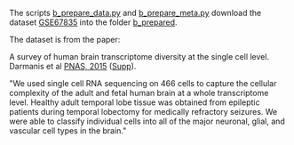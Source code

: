 The scripts
[b_prepare_data.py](b_prepare_data.py)
and
[b_prepare_meta.py](b_prepare_meta.py)
download the dataset
[GSE67835](https://www.ncbi.nlm.nih.gov/geo/query/acc.cgi?acc=GSE67835)
into the folder [b_prepared](b_prepared).

The dataset is from the paper:

A survey of human brain transcriptome diversity at the single cell level.
Darmanis et al
[PNAS, 2015](https://www.pnas.org/content/112/23/7285)
([Supp](http://www.pnas.org/lookup/suppl/doi:10.1073/pnas.1507125112/-/DCSupplemental/pnas.1507125112.sapp.pdf)).

"We used single cell RNA sequencing on 466 cells to capture
the cellular complexity of the adult and fetal human brain
at a whole transcriptome level.
Healthy adult temporal lobe tissue was obtained
from epileptic patients during temporal lobectomy
for medically refractory seizures.
We were able to classify individual cells into all of
the major neuronal, glial, and vascular cell types in the brain."

